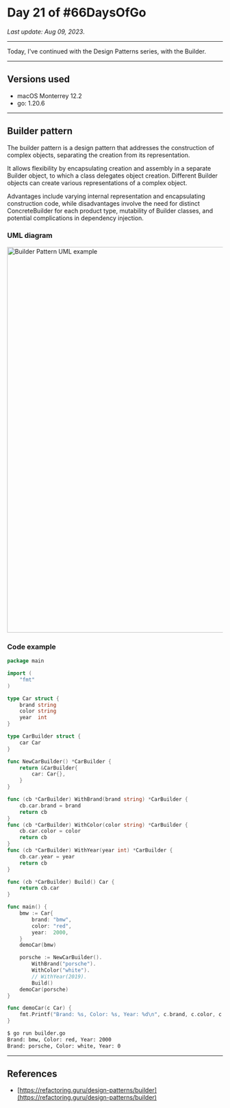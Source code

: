 # Day 21 of #66DaysOfGo

_Last update:  Aug 09, 2023_.

---

Today, I've continued with the Design Patterns series, with the Builder.

---

## Versions used

- macOS Monterrey 12.2
- go: 1.20.6

---

## Builder pattern

The builder pattern is a design pattern that addresses the construction of complex objects, separating the creation from its representation.

It allows flexibility by encapsulating creation and assembly in a separate Builder object, to which a class delegates object creation. Different Builder objects can create various representations of a complex object.

Advantages include varying internal representation and encapsulating construction code, while disadvantages involve the need for distinct ConcreteBuilder for each product type, mutability of Builder classes, and potential complications in dependency injection.

### UML diagram

<img src="https://upload.wikimedia.org/wikipedia/commons/8/87/W3sDesign_Builder_Design_Pattern_UML.jpg" alt="Builder Pattern UML example" width="900"/>

### Code example

```go
package main

import (
    "fmt"
)

type Car struct {
    brand string
    color string
    year  int
}

type CarBuilder struct {
    car Car
}

func NewCarBuilder() *CarBuilder {
    return &CarBuilder{
        car: Car{},
    }
}

func (cb *CarBuilder) WithBrand(brand string) *CarBuilder {
    cb.car.brand = brand
    return cb
}
func (cb *CarBuilder) WithColor(color string) *CarBuilder {
    cb.car.color = color
    return cb
}
func (cb *CarBuilder) WithYear(year int) *CarBuilder {
    cb.car.year = year
    return cb
}

func (cb *CarBuilder) Build() Car {
    return cb.car
}

func main() {
    bmw := Car{
        brand: "bmw",
        color: "red",
        year:  2000,
    }
    demoCar(bmw)

    porsche := NewCarBuilder().
        WithBrand("porsche").
        WithColor("white").
        // WithYear(2019).
        Build()
    demoCar(porsche)
}

func demoCar(c Car) {
    fmt.Printf("Brand: %s, Color: %s, Year: %d\n", c.brand, c.color, c.year)
}
```

```bash
$ go run builder.go
Brand: bmw, Color: red, Year: 2000
Brand: porsche, Color: white, Year: 0
```

---

## References

- [https://refactoring.guru/design-patterns/builder](https://refactoring.guru/design-patterns/builder)
